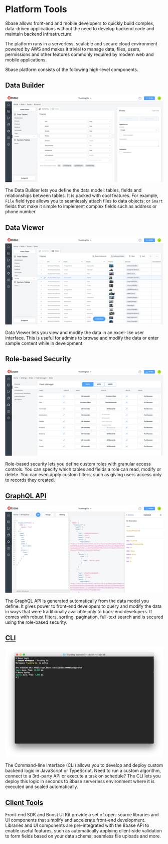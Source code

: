 # Platform Tools

8base allows front-end and mobile developers to quickly build complex, data-driven applications without the need to develop backend code and maintain backend infrastructure.

The platform runs in a serverless, scalable and secure cloud environment powered by AWS and makes it trivial to manage data, files, users, permissions and other features commonly required by modern web and mobile applications.

8base platform consists of the following high-level components.

## Data Builder

![8Base Data Builder](../../.gitbook/assets/44df042-fireshot_capture_004_-_8base_-_app.8base.com.png)

The Data Builder lets you define the data model: tables, fields and relationships between tables. It is packed with cool features. For example, `File` field type allows you to seamlessly attach files to data objects; or `Smart` fields that make it simple to implement complex fields such as address or phone number.

## Data Viewer

![8base Data Viewer](../../.gitbook/assets/e47095d-fireshot_capture_008_-_8base_-_app.8base.com.png)

Data Viewer lets you view and modify the data in an excel-like user interface. This is useful for admins to browse and modify the data or enter sample content while in development.

## Role-based Security

![Role-based security manager](../../.gitbook/assets/2b505e4-fireshot_capture_010_-_8base_-_app.8base.com.png)

Role-based security lets you define custom roles with granular access controls. You can specify which tables and fields a role can read, modify or delete. You can even apply custom filters, such as giving users access only to records they created.

## [GraphQL API](https://github.com/8base/Documentation/tree/95933bc2ec6136b23009d8ee740f48bd1e1f7575/getting-started/8base-console/graphql-api/READme.md)

![8base GraphQL Explorer](../../.gitbook/assets/51fbda9-fireshot_capture_009_-_8base_-_app.8base.com.png)

The GraphQL API is generated automatically from the data model you define. It gives power to front-end developers to query and modify the data in ways that were traditionally available only to back-end developers. It comes with robust filters, sorting, pagination, full-text search and is secured using the role-based security.

## [CLI](https://github.com/8base/Documentation/tree/95933bc2ec6136b23009d8ee740f48bd1e1f7575/getting-started/cli/READme.md)

![../../.gitbook/assets/c890144-Screenshot\_2019-05-12\_09.23.51.png](../../.gitbook/assets/c890144-screenshot_2019-05-12_09.23.51.png)

The Command-line Interface \(CLI\) allows you to develop and deploy custom backend logic in JavaScript or TypeScript. Need to run a custom algorithm, connect to a 3rd-party API or execute a task on schedule? The CLI lets you deploy this logic in seconds to 8base serverless environment where it is executed and scaled automatically.

## [Client Tools](https://github.com/8base/Documentation/tree/95933bc2ec6136b23009d8ee740f48bd1e1f7575/getting-started/client-tools/READme.md)

Front-end SDK and Boost UI Kit provide a set of open-source libraries and UI components that simplify and accelerate front-end development. Libraries and UI components are pre-integrated with the 8base API to enable useful features, such as automatically applying client-side validation to form fields based on your data schema, seamless file uploads and more.

